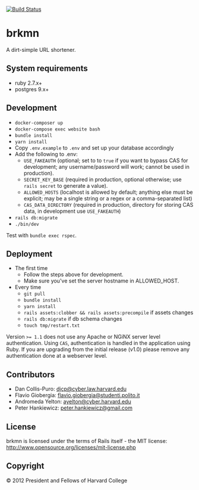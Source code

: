 [![Build Status](https://circleci.com/gh/berkmancenter/brkmn.svg?style=shield)](https://circleci.com/gh/berkmancenter/brkmn)

# brkmn

A dirt-simple URL shortener.

## System requirements
* ruby 2.7.x+
* postgres 9.x+

## Development

* `docker-composer up`
* `docker-compose exec website bash`
* `bundle install`
* `yarn install`
* Copy `.env.example` to `.env` and set up your database accordingly
* Add the following to .env:
  * `USE_FAKEAUTH` (optional; set to to `true` if you want to bypass CAS for development; any username/password will work; cannot be used in production).
  * `SECRET_KEY_BASE` (required in production, optional otherwise; use `rails secret` to generate a value).
  * `ALLOWED_HOSTS` (localhost is allowed by default; anything else must be explicit; may be a single string or a regex or a comma-separated list)
  * `CAS_DATA_DIRECTORY` (required in production, directory for storing CAS data, in development use `USE_FAKEAUTH`)
* `rails db:migrate`
* `./bin/dev`

Test with `bundle exec rspec`.

## Deployment

* The first time
  * Follow the steps above for development.
  * Make sure you've set the server hostname in ALLOWED_HOST.
* Every time
  * `git pull`
  * `bundle install`
  * `yarn install`
  * `rails assets:clobber && rails assets:precompile` if assets changes
  * `rails db:migrate` if db schema changes
  * `touch tmp/restart.txt`

Version `>= 1.1` does not use any Apache or NGiNX server level authentication. Using `CAS`, authentication is handled in the application using Ruby. If you are upgrading from the initial release (v1.0) please remove any authentication done at a webserver level.

## Contributors

* Dan Collis-Puro: djcp@cyber.law.harvard.edu
* Flavio Giobergia: flavio.giobergia@studenti.polito.it
* Andromeda Yelton: ayelton@cyber.harvard.edu
* Peter Hankiewicz: peter.hankiewicz@gmail.com

## License

brkmn is licensed under the terms of Rails itself - the MIT license: http://www.opensource.org/licenses/mit-license.php

## Copyright

© 2012 President and Fellows of Harvard College
